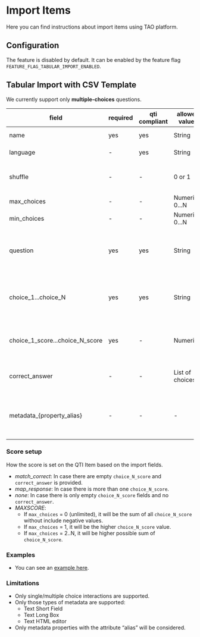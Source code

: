 # Import Items

Here you can find instructions about import items using TAO platform.

## Configuration
The feature is disabled by default. It can be enabled by the feature flag `FEATURE_FLAG_TABULAR_IMPORT_ENABLED`.

## Tabular Import with CSV Template

We currently support only **multiple-choices** questions.

| field | required | qti compliant | allowed values | Default value | existent on tao | Comments |
|---|---|---|---|---|---|---|
| name | yes | yes | String | - | - | Valid QTI string |
| language | - | yes | String | Default setting | - | Valid QTI language |
| shuffle | - | - | 0 or 1 | 0 | - | Whenever or not shuffle choices |
| max_choices | - | - | Numeric 0...N | 0 | - | 0 means unlimited |
| min_choices | - | - | Numeric 0...N | 0 | - | - |
| question | yes | yes | String | - | - | String, including QTI compatible XHTML elements |
| choice_1...choice_N | yes | yes | String | - | - | String, including QTI compatible XHTML elements |
| choice_1_score...choice_N_score | yes | - | Numerical | - | - | MUST be 1 to 1 with the previous field |
| correct_answer | - | - | List of choices | - | List of choices separated by "," |
| metadata_{property_alias} | - | - | - | - | Matching properties based on existent property alias |

### Score setup

How the score is set on the QTI Item based on the import fields.

- *match_correct*: In case there are empty `choice_N_score` and `correct_answer` is provided.
- *map_response*: In case there is more than one `choice_N_score`.
- *none*: In case there is only empty `choice_N_score` fields and no `correct_answer`.
- *MAXSCORE*:
    - If `max_choices` = 0 (unlimited), it will be the sum of all `choice_N_score` without include negative values.
    - If `max_choices` = 1, it will be the higher `choice_N_score` value.
    - If `max_choices` = 2..N, it will be higher possible sum of `choice_N_score`.

### Examples

- You can see an [example here](./../../templates/import/import.sample.csv).

### Limitations

- Only single/multiple choice interactions are supported.
- Only those types of metadata are supported: 
    - Text Short Field
    - Text Long Box
    - Text HTML editor
- Only metadata properties with the attribute “alias” will be considered.